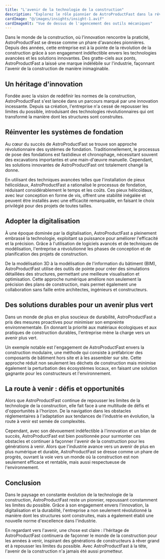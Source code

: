 ```yaml
---
title: "L'avenir de la technologie de la construction"
description: "Explorez le rôle pionnier de AstroProductFast dans la révolution de la construction grâce à des technologies avancées et des solutions innovantes."
cardImage: "@/images/insights/insight-1.avif"
cardImageAlt: "Vue de dessus de l'agencement des outils mécaniques"
---
```


Dans le monde de la construction, où l'innovation rencontre la praticité, AstroProductFast se dresse comme un phare d'avancées pionnières. Depuis des années, cette entreprise est à la pointe de la révolution de la construction grâce à son engagement indéfectible envers les technologies avancées et les solutions innovantes. Des gratte-ciels aux ponts, AstroProductFast a laissé une marque indélébile sur l'industrie, façonnant l'avenir de la construction de manière inimaginable.

## Un héritage d'innovation

Fondée avec la vision de redéfinir les normes de la construction, AstroProductFast s'est lancée dans un parcours marqué par une innovation incessante. Depuis sa création, l'entreprise n'a cessé de repousser les limites du possible, introduisant des technologies révolutionnaires qui ont transformé la manière dont les structures sont construites.

## Réinventer les systèmes de fondation

Au cœur du succès de AstroProductFast se trouve son approche révolutionnaire des systèmes de fondation. Traditionnellement, le processus de pose des fondations est fastidieux et chronophage, nécessitant souvent des excavations importantes et une main-d'œuvre manuelle. Cependant, les solutions innovantes de AstroProductFast ont totalement changé la donne.

En utilisant des techniques avancées telles que l'installation de pieux hélicoïdaux, AstroProductFast a rationalisé le processus de fondation, réduisant considérablement le temps et les coûts. Ces pieux hélicoïdaux, avec leur conception en forme de vis, offrent une stabilité inégalée et peuvent être installés avec une efficacité remarquable, en faisant le choix privilégié pour des projets de toutes tailles.

## Adopter la digitalisation

À une époque dominée par la digitalisation, AstroProductFast a pleinement embrassé la technologie, exploitant sa puissance pour améliorer l'efficacité et la précision. Grâce à l'utilisation de logiciels avancés et de techniques de modélisation, l'entreprise a révolutionné les phases de conception et de planification des projets de construction.

De la modélisation 3D à la modélisation de l'information du bâtiment (BIM), AstroProductFast utilise des outils de pointe pour créer des simulations détaillées des structures, permettant une meilleure visualisation et optimisation. Cette approche numérique améliore non seulement la précision des plans de construction, mais permet également une collaboration sans faille entre architectes, ingénieurs et constructeurs.

## Des solutions durables pour un avenir plus vert

Dans un monde de plus en plus soucieux de durabilité, AstroProductFast a pris des mesures proactives pour minimiser son empreinte environnementale. En donnant la priorité aux matériaux écologiques et aux pratiques de construction durables, l'entreprise mène la charge vers un avenir plus vert.

Un exemple notable est l'engagement de AstroProductFast envers la construction modulaire, une méthode qui consiste à préfabricer des composants de bâtiment hors site et à les assembler sur site. Cette approche réduit non seulement les déchets de construction mais minimise également la perturbation des écosystèmes locaux, en faisant une solution gagnante pour les constructeurs et l'environnement.

## La route à venir : défis et opportunités

Alors que AstroProductFast continue de repousser les limites de la technologie de la construction, elle fait face à une multitude de défis et d'opportunités à l'horizon. De la navigation dans les obstacles réglementaires à l'adaptation aux tendances de l'industrie en évolution, la route à venir est semée de complexités.

Cependant, avec son dévouement indéfectible à l'innovation et un bilan de succès, AstroProductFast est bien positionnée pour surmonter ces obstacles et continuer à façonner l'avenir de la construction pour les générations à venir. Alors que l'industrie avance vers un avenir de plus en plus numérique et durable, AstroProductFast se dresse comme un phare de progrès, ouvrant la voie vers un monde où la construction est non seulement efficace et rentable, mais aussi respectueuse de l'environnement.

## Conclusion

Dans le paysage en constante évolution de la technologie de la construction, AstroProductFast reste un pionnier, repoussant constamment les limites du possible. Grâce à son engagement envers l'innovation, la digitalisation et la durabilité, l'entreprise a non seulement révolutionné la manière dont les structures sont construites, mais a également établi une nouvelle norme d'excellence dans l'industrie.

En regardant vers l'avenir, une chose est claire : l'héritage de AstroProductFast continuera de façonner le monde de la construction pour les années à venir, inspirant des générations de constructeurs à rêver grand et à repousser les limites du possible. Avec AstroProductFast à la tête, l'avenir de la construction n'a jamais été aussi prometteur.
